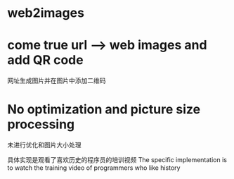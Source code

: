# web2images

# come true url --> web images and add QR code
网址生成图片并在图片中添加二维码

# No optimization and picture size processing
未进行优化和图片大小处理

具体实现是观看了喜欢历史的程序员的培训视频
The specific implementation is to watch the training video of programmers who like history

